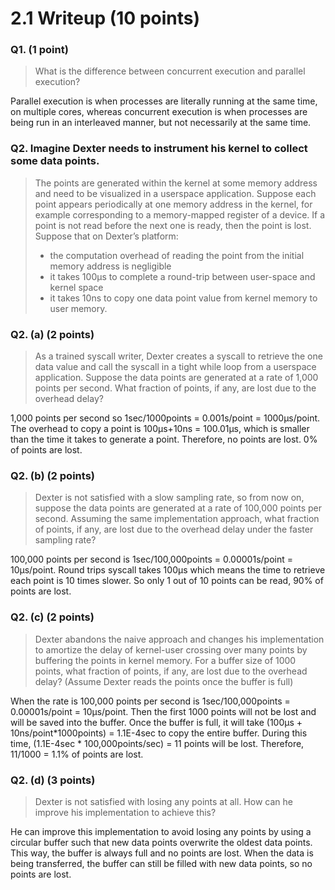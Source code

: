 # 2.1 Writeup (10 points)

### Q1. (1 point)

> What is the difference between concurrent execution and parallel execution?

Parallel execution is when processes are literally running at the same time, on multiple cores, whereas concurrent execution is when processes are being run in an interleaved manner, but not necessarily at the same time.

### Q2. Imagine Dexter needs to instrument his kernel to collect some data points.

> The points are generated within the kernel at some memory address and need to be visualized in a userspace application. Suppose each point appears periodically at one memory address in the kernel, for example corresponding to a memory-mapped register of a device. If a point is not read before the next one is ready, then the point is lost.
> Suppose that on Dexter’s platform:
>
> - the computation overhead of reading the point from the initial memory address is negligible
> - it takes 100µs to complete a round-trip between user-space and kernel space
> - it takes 10ns to copy one data point value from kernel memory to user memory.

### Q2. (a) (2 points)

> As a trained syscall writer, Dexter creates a syscall to retrieve the one data value and call the syscall in a tight while loop from a userspace application. Suppose the data points are generated at a rate of 1,000 points per second. What fraction of points, if any, are lost due to the overhead delay?

1,000 points per second so 1sec/1000points = 0.001s/point = 1000µs/point. The overhead to copy a point is 100µs+10ns = 100.01µs, which is smaller than the time it takes to generate a point. Therefore, no points are lost. 0% of points are lost.

### Q2. (b) (2 points)

> Dexter is not satisfied with a slow sampling rate, so from now on, suppose the data points are generated at a rate of 100,000 points per second. Assuming the same implementation approach, what fraction of points, if any, are lost due to the overhead delay under the faster sampling rate?

100,000 points per second is 1sec/100,000points = 0.00001s/point = 10µs/point. Round trips syscall takes 100µs which means the time to retrieve each point is 10 times slower. So only 1 out of 10 points can be read, 90% of points are lost.

### Q2. (c) (2 points)

> Dexter abandons the naive approach and changes his implementation to amortize the delay of kernel-user crossing over many points by buffering the points in kernel memory. For a buffer size of 1000 points, what fraction of points, if any, are lost due to the overhead delay? (Assume Dexter reads the points once the buffer is full)

When the rate is 100,000 points per second is 1sec/100,000points = 0.00001s/point = 10µs/point. Then the first 1000 points will not be lost and will be saved into the buffer. Once the buffer is full, it will take (100µs + 10ns/point*1000points) = 1.1E-4sec to copy the entire buffer. During this time, (1.1E-4sec * 100,000points/sec) = 11 points will be lost. Therefore, 11/1000 = 1.1% of points are lost.

### Q2. (d) (3 points)

> Dexter is not satisfied with losing any points at all. How can he improve his implementation to achieve this?

He can improve this implementation to avoid losing any points by using a circular buffer such that new data points overwrite the oldest data points. This way, the buffer is always full and no points are lost. When the data is being transferred, the buffer can still be filled with new data points, so no points are lost.
